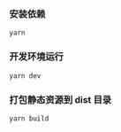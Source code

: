 ### 安装依赖
```shell
yarn 
```
### 开发环境运行
```shell
yarn dev
```

### 打包静态资源到 dist 目录
```shell
yarn build
```